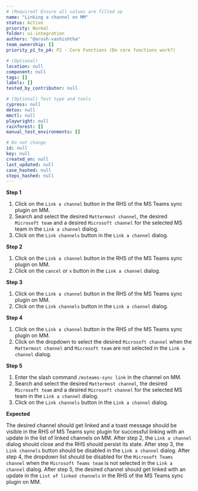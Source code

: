 ```yaml
---
# (Required) Ensure all values are filled up
name: "Linking a channel on MM"
status: Active
priority: Normal
folder: ui-integration
authors: "@arush-vashishtha"
team_ownership: []
priority_p1_to_p4: P2 - Core Functions (Do core functions work?)

# (Optional)
location: null
component: null
tags: []
labels: []
tested_by_contributor: null

# (Optional) Test type and tools
cypress: null
detox: null
mmctl: null
playwright: null
rainforest: []
manual_test_environments: []

# Do not change
id: null
key: null
created_on: null
last_updated: null
case_hashed: null
steps_hashed: null
---
```


**Step 1**

1. Click on the `Link a channel` button in the RHS of the MS Teams sync plugin on MM.
2. Search and select the desired `Mattermost channel`, the desired `Microsoft team` and a desired `Microsoft channel` for the selected MS team in the `Link a channel` dialog.
3. Click on the `Link channels` button in the `Link a channel` dialog.

**Step 2**

1. Click on the `Link a channel` button in the RHS of the MS Teams sync plugin on MM.
2. Click on the `cancel` or `x` button in the `Link a channel` dialog.

**Step 3**

1. Click on the `Link a channel` button in the RHS of the MS Teams sync plugin on MM.
2. Click on the `Link channels` button in the `Link a channel` dialog.

**Step 4**

1. Click on the `Link a channel` button in the RHS of the MS Teams sync plugin on MM.
2. Click on the dropdown to select the desired `Microsoft channel` when the `Mattermost channel` and `Microsoft team` are not selected in the `Link a channel` dialog.

**Step 5**

1. Enter the slash command `/msteams-sync link` in the channel on MM.
2. Search and select the desired `Mattermost channel`, the desired `Microsoft team` and a desired `Microsoft channel` for the selected MS team in the `Link a channel` dialog.
3. Click on the `Link channels` button in the `Link a channel` dialog.

**Expected**

The desired channel should get linked and a toast message should be visible in the RHS of MS Teams sync plugin for successful linking with an update in the list of linked channels on MM.
After step 2, the `Link a channel` dialog should close and the RHS should persist its state.
After step 3, the `Link channels` button should be disabled in the `Link a channel` dialog.
After step 4, the dropdown list should be disabled for the `Microsoft Teams channel` when the `Microsoft Teams team` is not selected in the `Link a channel` dialog.
After step 5, the desired channel should get linked with an update in the `List of linked channels` in the RHS of the MS Teams sync plugin on MM.
